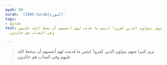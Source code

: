 ```yaml
---
ayah: 80
surah: '[[005-Surah|سورة]]'
tags:
- quran
text: ترى كثيرا منهم يتولون الذين كفروا ۚ لبئس ما قدمت لهم أنفسهم أن سخط الله عليهم
  وفي العذاب هم خالدون

---
```

> ترى كثيرا منهم يتولون الذين كفروا ۚ لبئس ما قدمت لهم أنفسهم أن سخط الله عليهم وفي العذاب هم خالدون
